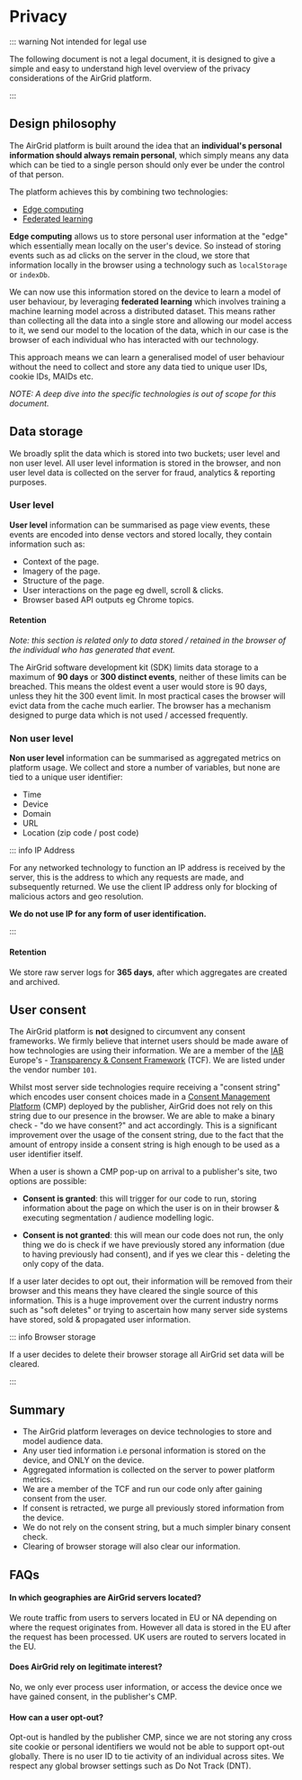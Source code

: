 # Privacy

::: warning Not intended for legal use

The following document is not a legal document, it is designed to give a simple
and easy to understand high level overview of the privacy considerations of the
AirGrid platform.

:::

## Design philosophy

The AirGrid platform is built around the idea that an **individual's personal
information should always remain personal**, which simply means any data which
can be tied to a single person should only ever be under the control of that
person.

The platform achieves this by combining two technologies:

- [Edge computing](https://en.wikipedia.org/wiki/Edge_computing)
- [Federated learning](https://en.wikipedia.org/wiki/Federated_learning)

**Edge computing** allows us to store personal user information at the "edge"
which essentially mean locally on the user's device. So instead of storing
events such as ad clicks on the server in the cloud, we store that information
locally in the browser using a technology such as `localStorage` or `indexDb`.

We can now use this information stored on the device to learn a model of user
behaviour, by leveraging **federated learning** which involves training a
machine learning model across a distributed dataset. This means rather than
collecting all the data into a single store and allowing our model access to it,
we send our model to the location of the data, which in our case is the browser
of each individual who has interacted with our technology.

This approach means we can learn a generalised model of user behaviour without
the need to collect and store any data tied to unique user IDs, cookie IDs,
MAIDs etc.

_NOTE: A deep dive into the specific technologies is out of scope for this
document._

## Data storage

We broadly split the data which is stored into two buckets; user level and non
user level. All user level information is stored in the browser, and non user
level data is collected on the server for fraud, analytics & reporting purposes.

### User level

**User level** information can be summarised as page view events, these events
are encoded into dense vectors and stored locally, they contain information such
as:

- Context of the page.
- Imagery of the page.
- Structure of the page.
- User interactions on the page eg dwell, scroll & clicks.
- Browser based API outputs eg Chrome topics.

#### Retention

_Note: this section is related only to data stored / retained in the browser of
the individual who has generated that event._

The AirGrid software development kit (SDK) limits data storage to a maximum of
**90 days** or **300 distinct events**, neither of these limits can be breached.
This means the oldest event a user would store is 90 days, unless they hit the
300 event limit. In most practical cases the browser will evict data from the
cache much earlier. The browser has a mechanism designed to purge data which is
not used / accessed frequently.

### Non user level

**Non user level** information can be summarised as aggregated metrics on
platform usage. We collect and store a number of variables, but none are tied to
a unique user identifier:

- Time
- Device
- Domain
- URL
- Location (zip code / post code)

::: info IP Address

For any networked technology to function an IP address is received by the
server, this is the address to which any requests are made, and subsequently
returned. We use the client IP address only for blocking of malicious actors and
geo resolution.

**We do not use IP for any form of user identification.**

:::

#### Retention

We store raw server logs for **365 days**, after which aggregates are created
and archived.

## User consent

The AirGrid platform is **not** designed to circumvent any consent frameworks.
We firmly believe that internet users should be made aware of how technologies
are using their information. We are a member of the
[IAB](https://www.iabuk.com/) Europe's -
[Transparency & Consent Framework](https://iabeurope.eu/transparency-consent-framework/)
(TCF). We are listed under the vendor number `101`.

Whilst most server side technologies require receiving a "consent string" which
encodes user consent choices made in a
[Consent Management Platform](https://iabeurope.eu/tcf-for-cmps/) (CMP) deployed
by the publisher, AirGrid does not rely on this string due to our presence in
the browser. We are able to make a binary check - "do we have consent?" and act
accordingly. This is a significant improvement over the usage of the consent
string, due to the fact that the amount of entropy inside a consent string is
high enough to be used as a user identifier itself.

When a user is shown a CMP pop-up on arrival to a publisher's site, two options
are possible:

- **Consent is granted**: this will trigger for our code to run, storing
  information about the page on which the user is on in their browser &
  executing segmentation / audience modelling logic.

- **Consent is not granted**: this will mean our code does not run, the only
  thing we do is check if we have previously stored any information (due to
  having previously had consent), and if yes we clear this - deleting the only
  copy of the data.

If a user later decides to opt out, their information will be removed from their
browser and this means they have cleared the single source of this information.
This is a huge improvement over the current industry norms such as "soft
deletes" or trying to ascertain how many server side systems have stored, sold &
propagated user information.

::: info Browser storage

If a user decides to delete their browser storage all AirGrid set data will be
cleared.

:::

## Summary

- The AirGrid platform leverages on device technologies to store and model
  audience data.
- Any user tied information i.e personal information is stored on the device,
  and ONLY on the device.
- Aggregated information is collected on the server to power platform metrics.
- We are a member of the TCF and run our code only after gaining consent from
  the user.
- If consent is retracted, we purge all previously stored information from the
  device.
- We do not rely on the consent string, but a much simpler binary consent check.
- Clearing of browser storage will also clear our information.

## FAQs

#### In which geographies are AirGrid servers located?

We route traffic from users to servers located in EU or NA depending on where
the request originates from. However all data is stored in the EU after the
request has been processed. UK users are routed to servers located in the EU.

#### Does AirGrid rely on legitimate interest?

No, we only ever process user information, or access the device once we have
gained consent, in the publisher's CMP.

#### How can a user opt-out?

Opt-out is handled by the publisher CMP, since we are not storing any cross site
cookie or personal identifiers we would not be able to support opt-out globally.
There is no user ID to tie activity of an individual across sites. We respect
any global browser settings such as Do Not Track (DNT).
